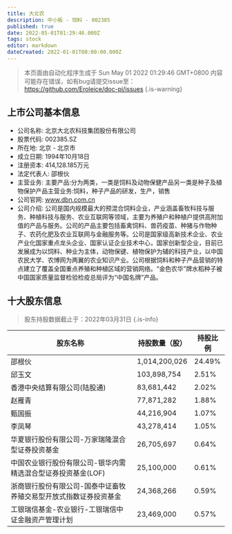 ```yaml
---
title: 大北农
description: 中小板 - 饲料 - 002385
published: true
date: 2022-05-01T01:29:46.000Z
tags: stock
editor: markdown
dateCreated: 2022-01-01T00:00:00.000Z
---
```


> 本页面由自动化程序生成于 Sun May 01 2022 01:29:46 GMT+0800
> 内容可能存在错误，如有bug请提交issue至：https://github.com/Eroleice/doc-pi/issues
{.is-warning}

## 上市公司基本信息
- 公司名称: 北京大北农科技集团股份有限公司
- 股票代码: 002385.SZ
- 所在地: 北京 - 北京市
- 成立日期: 1994年10月18日
- 注册资本: 414,128.185万元
- 法定代表人: 邵根伙
- 主营业务: 主要产品:分为两类，一类是饲料及动物保健产品另一类是种子及植物保护产品主营业务:饲料，种子产品的研发，生产，销售
- 公司官网: www.dbn.com.cn
- 公司介绍: 公司是国内规模最大的预混合饲料企业，产业涵盖畜牧科技与服务、种植科技与服务、农业互联网等领域，主要为养殖户和种植户提供高附加值的产品与服务。公司的产品主要包括畜禽饲料、兽药疫苗、种猪与作物种子、农药化肥及农业互联网与金融服务等。公司是国家级高新技术企业、农业产业化国家重点龙头企业、国家认证企业技术中心，国家创新型企业，目前已发展成为以饲料、种业为主体，动物保键、植物保护为辅的科技产业，以中国农民大学、农博网为两翼的农业知识产业。公司根据饲料和种子产品营销的特点建立了覆盖全国重点养殖和种植区域的营销网络。“金色农华”牌水稻种子被中国国家质量监督检验检疫总局评为“中国名牌”产品。


## 十大股东信息
> 股东持股数据截止于：2022年03月31日
{.is-info}

| 股东名称 | 持股数量（股） | 持股比例 |
| --- | --- | --- |
| 邵根伙 | 1,014,200,026 | 24.49% |
| 邱玉文 | 103,898,754 | 2.51% |
| 香港中央结算有限公司(陆股通) | 83,681,442 | 2.02% |
| 赵雁青 | 77,871,282 | 1.88% |
| 甄国振 | 44,216,904 | 1.07% |
| 李凤琴 | 43,278,414 | 1.05% |
| 华夏银行股份有限公司-万家瑞隆混合型证券投资基金 | 26,705,697 | 0.64% |
| 中国农业银行股份有限公司-银华内需精选混合型证券投资基金(LOF) | 25,100,000 | 0.61% |
| 浙商银行股份有限公司-国泰中证畜牧养殖交易型开放式指数证券投资基金 | 24,368,266 | 0.59% |
| 工银瑞信基金-农业银行-工银瑞信中证金融资产管理计划 | 23,469,000 | 0.57% |




